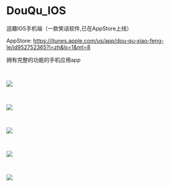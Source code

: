 DouQu_IOS
=========

逗趣IOS手机端（一款笑话软件,已在AppStore上线）

AppStore: https://itunes.apple.com/us/app/dou-qu-xiao-feng-le/id952752365?l=zh&ls=1&mt=8

拥有完整的功能的手机应用app 

<br>

![](https://github.com/li6185377/DouQu_IOS/raw/master/ScreenShot/douqu.gif)

<br>

![](https://github.com/li6185377/DouQu_IOS/raw/master/ScreenShot/screen_1.png)

<br>

![](https://github.com/li6185377/DouQu_IOS/raw/master/ScreenShot/screen_2.png)

<br>

![](https://github.com/li6185377/DouQu_IOS/raw/master/ScreenShot/screen_3.png)

<br>

![](https://github.com/li6185377/DouQu_IOS/raw/master/ScreenShot/screen_4.png)

<br>
